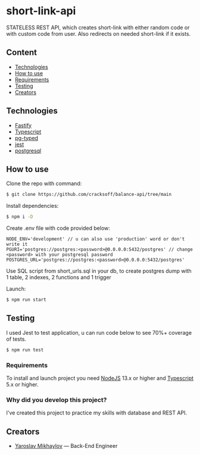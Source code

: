 # short-link-api
STATELESS REST API, which creates short-link with either random code or with custom code from user. Also redirects on needed short-link if it exists.

## Content
- [Technologies](#technologies)
- [How to use](#how-to-use)
- [Requirements](#requirements)
- [Testing](#testing)
- [Creators](#creators)

## Technologies
- [Fastify](https://fastify.dev/)
- [Typescript](https://www.typescriptlang.org/)
- [pg-typed](https://pgtyped.dev/)
- [jest](https://jestjs.io/ru/)
- [postgresql](https://www.postgresql.org/)

## How to use
Clone the repo with command:
```sh
$ git clone https://github.com/cracksoff/balance-api/tree/main
```

Install dependencies:
```sh
$ npm i -D
```

Create .env file with code provided below:
```
NODE_ENV='development' // u can also use 'production' word or don't write it
PGURI='postgres://postgres:<password>@0.0.0.0:5432/postgres' // change <password> with your postgresql password
POSTGRES_URL='postgres://postgres:<password>@0.0.0.0:5432/postgres'
```

Use SQL script from short_urls.sql in your db, to create postgres dump with 1 table, 2 indexes, 2 functions and 1 trigger

Launch:
```sh
$ npm run start
```

## Testing
I used Jest to test application, u can run code below to see 70%+ coverage of tests.
```sh
$ npm run test
```

### Requirements
To install and launch project you need [NodeJS](https://nodejs.org/) 13.x or higher and [Typescript](https://www.typescriptlang.org/download) 5.x or higher.

### Why did you develop this project?
I've created this project to practice my skills with database and REST API.

## Creators
- [Yaroslav Mikhaylov](https://t.me/cracksoff) — Back-End Engineer
